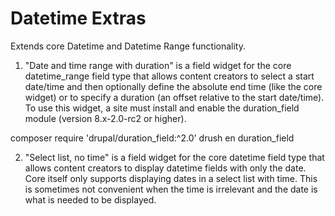 Datetime Extras
===============

Extends core Datetime and Datetime Range functionality.

1) "Date and time range with duration" is a field widget for the core
datetime_range field type that allows content creators to select a start
date/time and then optionally define the absolute end time (like the core
widget) or to specify a duration (an offset relative to the start date/time). To
use this widget, a site must install and enable the duration_field module
(version 8.x-2.0-rc2 or higher).

 composer require 'drupal/duration_field:^2.0'
 drush en duration_field

2) "Select list, no time" is a field widget for the core datetime field type
that allows content creators to display datetime fields with only the date. Core
itself only supports displaying dates in a select list with time. This is
sometimes not convenient when the time is irrelevant and the date is what is
needed to be displayed.

